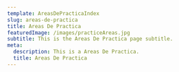 ```yaml
---
template: AreasDePracticaIndex
slug: areas-de-practica
title: Areas De Practica
featuredImage: /images/practiceAreas.jpg
subtitle: This is the Areas De Practica page subtitle.
meta:
  description: This is a Areas De Practica.
  title: Areas De Practica
---
```

